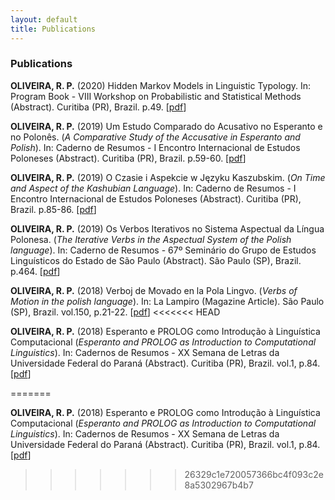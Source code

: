 ```yaml
---
layout: default
title: Publications
---
```


### Publications

**OLIVEIRA, R. P.** (2020) Hidden Markov Models in Linguistic Typology. In: Program Book - VIII Workshop on Probabilistic and Statistical Methods (Abstract). Curitiba (PR), Brazil. p.49. \[[pdf](./media/pdf/wpsm20.pdf)\]

**OLIVEIRA, R. P.** (2019) Um Estudo Comparado do Acusativo no Esperanto e no Polonês. (_A Comparative Study of the Accusative in Esperanto and Polish_). In: Caderno de Resumos - I Encontro Internacional de Estudos Poloneses (Abstract). Curitiba (PR), Brazil. p.59-60. \[[pdf](./media/pdf/esperanto19.pdf)\]

**OLIVEIRA, R. P.** (2019) O Czasie i Aspekcie w Języku Kaszubskim. (_On Time and Aspect of the Kashubian Language_). In: Caderno de Resumos - I Encontro Internacional de Estudos Poloneses (Abstract). Curitiba (PR), Brazil. p.85-86. \[[pdf](./media/pdf/cassubio19.pdf)\]

**OLIVEIRA, R. P.** (2019) Os Verbos Iterativos no Sistema Aspectual da Língua Polonesa. (_The Iterative Verbs in the Aspectual System of the Polish language_). In: Caderno de Resumos - 67º Seminário do Grupo de Estudos Linguísticos do Estado de São Paulo (Abstract). São Paulo (SP), Brazil. p.464. \[[pdf](./media/pdf/gel19.pdf)\]

**OLIVEIRA, R. P.** (2018) Verboj de Movado en la Pola Lingvo. (_Verbs of Motion in the polish language_). In: La Lampiro (Magazine  Article). São Paulo (SP), Brazil. vol.150, p.21-22. \[[pdf](./media/pdf/lampiro18.pdf)\]
<<<<<<< HEAD

**OLIVEIRA, R. P.** (2018) Esperanto e PROLOG como Introdução à Linguística Computacional (_Esperanto and PROLOG as Introduction to Computational Linguistics_). In: Cadernos de Resumos - XX Semana de Letras da Universidade Federal do Paraná (Abstract). Curitiba (PR), Brazil. vol.1, p.84. \[[pdf](./media/pdf/semana18.pdf)\]

=======

**OLIVEIRA, R. P.** (2018) Esperanto e PROLOG como Introdução à Linguística Computacional (_Esperanto and PROLOG as Introduction to Computational Linguistics_). In: Cadernos de Resumos - XX Semana de Letras da Universidade Federal do Paraná (Abstract). Curitiba (PR), Brazil. vol.1, p.84. \[[pdf](./media/pdf/semana18.pdf)\]
>>>>>>> 26329c1e720057366bc4f093c2e8a5302967b4b7
